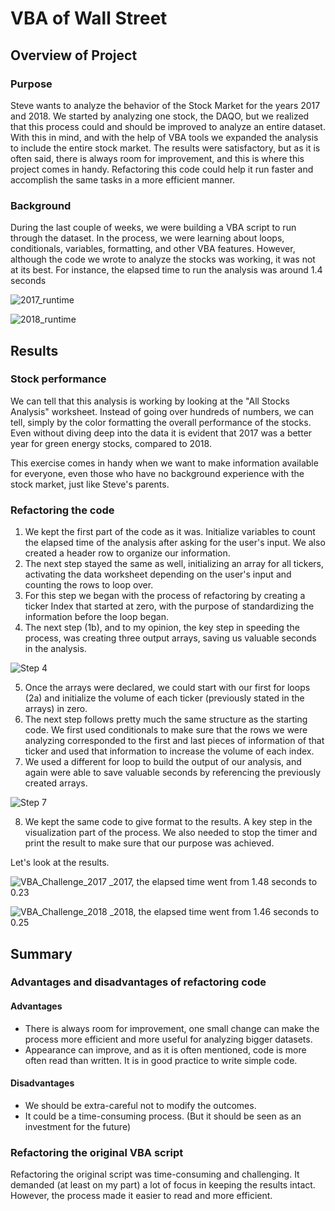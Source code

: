 # VBA of Wall Street

## Overview of Project
### Purpose
Steve wants to analyze the behavior of the Stock Market for the years 2017 and 2018. We started by analyzing one stock, the DAQO, but we realized that this process could and should be improved to analyze an entire dataset. 
With this in mind, and with the help of VBA tools we expanded the analysis to include the entire stock market. 
The results were satisfactory, but as it is often said, there is always room for improvement, and this is where this project comes in handy. Refactoring this code could help it run faster and accomplish the same tasks in a more efficient manner. 

### Background
During the last couple of weeks, we were building a VBA script to run through the dataset. In the process, we were learning about loops, conditionals, variables, formatting, and other VBA features. However, although the code we wrote to analyze the stocks was working, it was not at its best. For instance, the elapsed time to run the analysis was around 1.4 seconds

![2017_runtime](https://user-images.githubusercontent.com/22451540/149431742-09074fe5-363f-40dc-8997-ab25e859dc49.png)

![2018_runtime](https://user-images.githubusercontent.com/22451540/149431751-d8dc73f7-0879-4855-a666-fa0e1a07e377.png)

## Results
### Stock performance
We can tell that this analysis is working by looking at the "All Stocks Analysis" worksheet. Instead of going over hundreds of numbers, we can tell, simply by the color formatting the overall performance of the stocks. Even without diving deep into the data it is evident that 2017 was a better year for green energy stocks, compared to 2018.

This exercise comes in handy when we want to make information available for everyone, even those who have no background experience with the stock market, just like Steve's parents. 
### Refactoring the code
1. We kept the first part of the code as it was. Initialize variables to count the elapsed time of the analysis after asking for the user's input. We also created a header row to organize our information.
2. The next step stayed the same as well, initializing an array for all tickers, activating the data worksheet depending on the user's input and counting the rows to loop over.
3. For this step we began with the process of refactoring by creating a ticker Index that started at zero, with the purpose of standardizing the information before the loop began. 
4. The next step (1b), and to my opinion, the key step in speeding the process, was creating three output arrays, saving us valuable seconds in the analysis.

![Step 4](https://user-images.githubusercontent.com/22451540/149433732-1656c568-a80f-4928-be58-a59a4d8e9c6f.PNG)

5. Once the arrays were declared, we could start with our first for loops (2a) and initialize the volume of each ticker (previously stated in the arrays) in zero.
6. The next step follows pretty much the same structure as the starting code. We first used conditionals to make sure that the rows we were analyzing corresponded to the first and last pieces of information of that ticker and used that information to increase the volume of each index.
7. We used a different for loop to build the output of our analysis, and again were able to save valuable seconds by referencing the previously created arrays.

![Step 7](https://user-images.githubusercontent.com/22451540/149434384-18c62c8d-1ad2-42d4-8ba5-b1189cb29ad9.PNG)

8. We kept the same code to give format to the results. A key step in the visualization part of the process. We also needed to stop the timer and print the result to make sure that our purpose was achieved.

Let's look at the results.

![VBA_Challenge_2017](https://user-images.githubusercontent.com/22451540/149434682-ad343c40-c144-4189-86dc-58abb2dd0cbe.png)
_2017, the elapsed time went from 1.48 seconds to 0.23

![VBA_Challenge_2018](https://user-images.githubusercontent.com/22451540/149434695-64120d40-f189-4a6e-b884-6f1265d50ad4.png)
_2018, the elapsed time went from 1.46 seconds to 0.25

## Summary
### Advantages and disadvantages of refactoring code
#### Advantages
* There is always room for improvement, one small change can make the process more efficient and more useful for analyzing bigger datasets.
* Appearance can improve, and as it is often mentioned, code is more often read than written. It is in good practice to write simple code.
#### Disadvantages
* We should be extra-careful not to modify the outcomes.
* It could be a time-consuming process. (But it should be seen as an investment for the future)
### Refactoring the original VBA script
Refactoring the original script was time-consuming and challenging. It demanded (at least on my part) a lot of focus in keeping the results intact. However, the process made it easier to read and more efficient.

